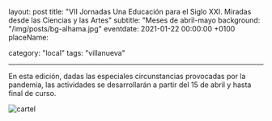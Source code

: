 layout: post
title: "VII Jornadas Una Educación para el Siglo XXI. Miradas desde las Ciencias y las Artes"
subtitle: "Meses de abril-mayo
background: "/img/posts/bg-alhama.jpg"
eventdate: 2021-01-22 00:00:00 +0100
placeName: 

category: "local"
tags: "villanueva"

---
En esta edición, dadas las especiales circunstancias provocadas por la pandemia, las actividades se desarrollarán a partir del 15 de abril y hasta final de curso.  

![cartel](/img/posts/1campañapub.png)  

